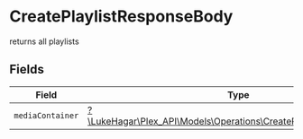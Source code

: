 # CreatePlaylistResponseBody

returns all playlists


## Fields

| Field                                                                                                                          | Type                                                                                                                           | Required                                                                                                                       | Description                                                                                                                    |
| ------------------------------------------------------------------------------------------------------------------------------ | ------------------------------------------------------------------------------------------------------------------------------ | ------------------------------------------------------------------------------------------------------------------------------ | ------------------------------------------------------------------------------------------------------------------------------ |
| `mediaContainer`                                                                                                               | [?\LukeHagar\Plex_API\Models\Operations\CreatePlaylistMediaContainer](../../Models/Operations/CreatePlaylistMediaContainer.md) | :heavy_minus_sign:                                                                                                             | N/A                                                                                                                            |